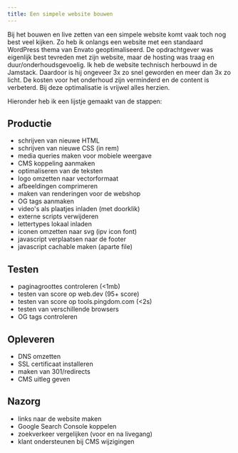 ```yaml
---
title: Een simpele website bouwen
---
```


Bij het bouwen en live zetten van een simpele website komt vaak toch nog best veel kijken. Zo heb ik onlangs een website met een standaard WordPress thema van Envato geoptimaliseerd. De opdrachtgever was eigenlijk best tevreden met zijn website, maar de hosting was traag en duur/onderhoudsgevoelig. Ik heb de website technisch herbouwd in de Jamstack. Daardoor is hij ongeveer 3x zo snel geworden en meer dan 3x zo licht. De kosten voor het onderhoud zijn verminderd en de content is verbeterd. Bij deze optimalisatie is vrijwel alles herzien. 

Hieronder heb ik een lijstje gemaakt van de stappen:

## Productie

- schrijven van nieuwe HTML
- schrijven van nieuwe CSS (in rem)
- media queries maken voor mobiele weergave
- CMS koppeling aanmaken
- optimaliseren van de teksten
- logo omzetten naar vectorformaat
- afbeeldingen comprimeren
- maken van renderingen voor de webshop
- OG tags aanmaken
- video's als plaatjes inladen (met doorklik)
- externe scripts verwijderen
- lettertypes lokaal inladen
- iconen omzetten naar svg (ipv icon font)
- javascript verplaatsen naar de footer
- javascript cachable maken (aparte file)

## Testen

- paginagroottes controleren (<1mb)
- testen van score op web.dev (95+ score)
- testen van score op tools.pingdom.com (<2s)
- testen van verschillende browsers
- OG tags controleren

## Opleveren

- DNS omzetten
- SSL certificaat installeren
- maken van 301/redirects
- CMS uitleg geven

## Nazorg

- links naar de website maken
- Google Search Console koppelen
- zoekverkeer vergelijken (voor en na livegang)
- klant ondersteunen bij CMS wijzigingen